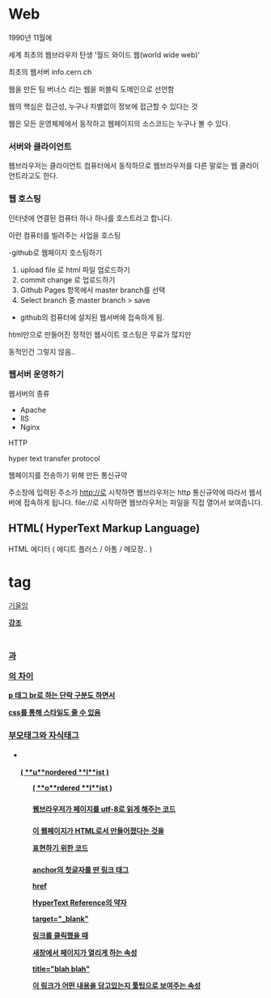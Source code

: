# Web

1990년 11월에

세계 최초의 웹브라우저 탄생 '월드 와이드 웹(world wide web)'

최초의 웹서버  info.cern.ch

웹을 만든 팀 버너스 리는 웹을 퍼블릭 도메인으로 선언함

웹의 핵심은 접근성, 누구나 차별없이 정보에 접근할 수 있다는 것

웹은 모든 운영체제에서 동작하고 웹페이지의 소스코드는 누구나 볼 수 있다.

### 서버와 클라이언트

웹브라우저는 클라이언트 컴퓨터에서 동작하므로 웹브라우저를 다른 말로는 웹 클라이언트라고도 한다.

### 웹 호스팅

인터넷에 연결된 컴퓨터 하나 하나를 호스트라고 합니다.

이런 컴퓨터를 빌려주는 사업을 호스팅

-github로 웹페이지 호스팅하기

1. upload file 로 html 파일 업로드하기
2. commit change 로 업로드하기
3. Github Pages 항목에서 master branch를 선택
4. Select branch 중 master branch > save
- github의 컴퓨터에 설치된 웹서버에 접속하게 됨.

html만으로 만들어진 정적인 웹사이트 호스팅은 무료가 많지만 

동적인건 그렇지 않음..

### 웹서버 운영하기

웹서버의 종류

- Apache
- IIS
- Nginx

HTTP

hyper text transfer protocol

웹페이지를 전송하기 위해 만든 통신규약

주소창에 입력된 주소가 [http://로](http://xn--2o2b/) 시작하면 웹브라우저는 http 통신규약에 따라서 웹서버에 접속하게 됩니다. file://로 시작하면 웹브라우저는 파일을 직접 열어서 보여줍니다.

## **HTML(** HyperText Markup Language)

HTML 에디터 ( 에디트 플러스 / 아톰 / 메모장.. )

# **tag**

<u> 기울임

<strong> 강조

### <br>과 <p>의 차이

p 태그 br로 하는 단락 구분도 하면서 

css를 통해 스타일도 줄 수 있음

### 부모태그와 자식태그 <ul><li><ol>

<ul> ( **u**nordered **l**ist )

<ol> ( **o**rdered **l**ist )

### <meta charset="utf-8">

웹브라우저가 페이지를 utf-8로 읽게 해주는 코드

### <!doctype html>

이 웹페이지가 HTML로서 만들어졌다는 것을

표현하기 위한 코드

### <a>

anchor의 첫글자를 딴 링크 태그

**href**

HyperText Reference의 약자

**target="_blank"**

링크를 클릭했을 때

새창에서 페이지가 열리게 하는 속성

**title="blah blah"**

이 링크가 어떤 내용을 담고있는지 툴팁으로 보여주는 속성

